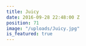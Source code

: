 ```yaml
---
title: Juicy
date: 2016-09-28 22:48:00 Z
position: 71
image: "/uploads/Juicy.jpg"
is_featured: true
---
```


